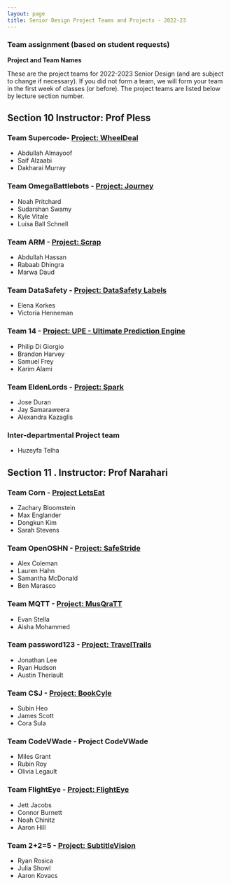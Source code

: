```yaml
---
layout: page
title: Senior Design Project Teams and Projects - 2022-23 
---
```


### Team assignment (based on student requests) ### 
<b>  Project and Team Names  </b>

These are the project teams for 2022-2023 Senior Design (and are subject to change if necessary). If you did not form a team, we will form your team in the first week of classes (or before).
The project teams are listed below by lecture section number.

## Section 10 Instructor: Prof Pless ##
### Team Supercode- [Project: WheelDeal](https://wheeldealapp.github.io/) ###
- Abdullah Almayoof
- Saif Alzaabi
- Dakharai Murray

### Team OmegaBattlebots - [Project: Journey](https://noahpritchard9.github.io/omegaBattlebots/) ###
- Noah Pritchard
- Sudarshan Swamy
- Kyle Vitale
- Luisa Ball Schnell 

### Team ARM - [Project: Scrap](https://productbya-r-m.github.io/) ###
- Abdullah Hassan
- Rabaab Dhingra
- Marwa Daud

### Team DataSafety - [Project: DataSafety Labels](https://ekorkes.github.io/dataSafetyLabels/) ###
- Elena Korkes
- Victoria Henneman

### Team 14 - [Project: UPE - Ultimate Prediction Engine](https://sdesign-sbpk.github.io/) ###
- Philip Di Giorgio
- Brandon Harvey
- Samuel Frey
- Karim Alami

### Team EldenLords - [Project: Spark](https://axcleri.github.io/spark-website/) ###
- Jose Duran
- Jay Samaraweera
- Alexandra Kazaglis

### Inter-departmental Project team ###
- Huzeyfa Telha

## Section 11 . Instructor: Prof Narahari

### Team Corn - [Project LetsEat](https://menglander2019.github.io/LetsEat-Dev/website/) ###
- Zachary Bloomstein
- Max Englander
- Dongkun Kim
- Sarah Stevens

### Team OpenOSHN - [Project: SafeStride](https://safestride.github.io//) ###
- Alex Coleman
- Lauren Hahn
- Samantha McDonald
- Ben Marasco

### Team MQTT - [Project: MusQraTT](https://amohammed6.github.io/musqratt/) ###
- Evan Stella
- Aisha Mohammed

### Team password123 - [Project: TravelTrails](https://jonlee48.github.io/Travel-Trails/) ###
- Jonathan Lee
- Ryan Hudson
- Austin Theriault

### Team CSJ - [Project: BookCyle](https://corasula.github.io/) ###
- Subin Heo
- James Scott
- Cora Sula

### Team CodeVWade - Project CodeVWade ###
- Miles Grant
- Rubin Roy
- Olivia Legault

### Team FlightEye - [Project: FlightEye](https://flighteye.github.io/) ###
- Jett Jacobs
- Connor Burnett
- Noah Chinitz
- Aaron Hill

### Team 2+2=5 - [Project: SubtitleVision](https://subtitlevision.github.io/) ###
- Ryan Rosica
- Julia Showl
- Aaron Kovacs
